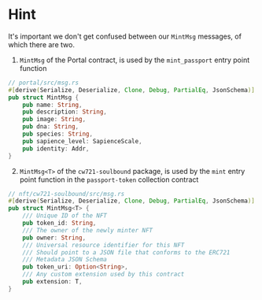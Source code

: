 # Hint

It's important we don't get confused between our `MintMsg` messages, of which there are two.

1. `MintMsg` of the Portal contract, is used by the `mint_passport` entry point function

```rs
// portal/src/msg.rs
#[derive(Serialize, Deserialize, Clone, Debug, PartialEq, JsonSchema)]
pub struct MintMsg {
    pub name: String,
    pub description: String,
    pub image: String,
    pub dna: String,
    pub species: String,
    pub sapience_level: SapienceScale,
    pub identity: Addr,
}
```

2. `MintMsg<T>` of the `cw721-soulbound` package, is used by the `mint` entry point function in the `passport-token` collection contract

```rs
// nft/cw721-soulbound/src/msg.rs
#[derive(Serialize, Deserialize, Clone, Debug, PartialEq, JsonSchema)]
pub struct MintMsg<T> {
    /// Unique ID of the NFT
    pub token_id: String,
    /// The owner of the newly minter NFT
    pub owner: String,
    /// Universal resource identifier for this NFT
    /// Should point to a JSON file that conforms to the ERC721
    /// Metadata JSON Schema
    pub token_uri: Option<String>,
    /// Any custom extension used by this contract
    pub extension: T,
}
```

